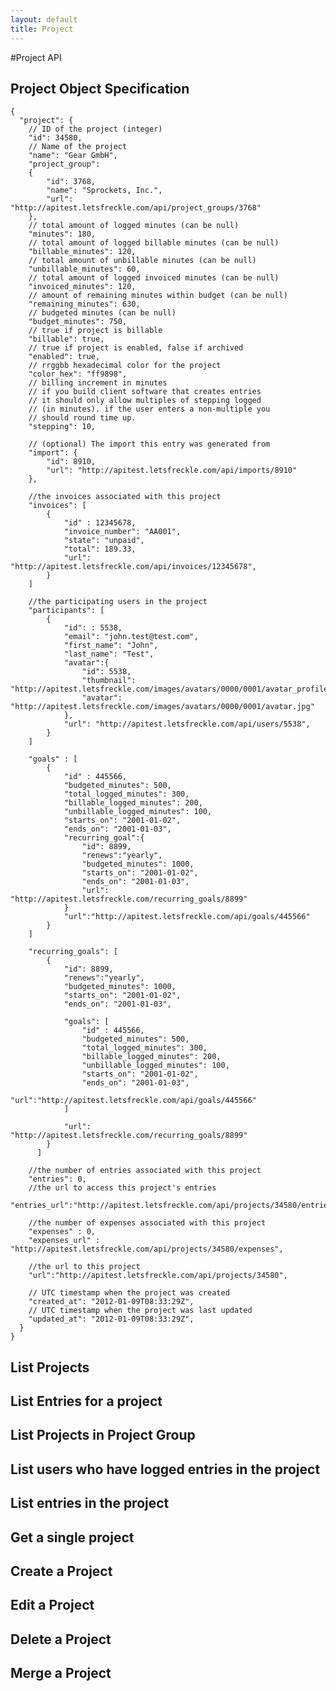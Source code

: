 ```yaml
---
layout: default
title: Project
---
```


#Project API

## Project Object Specification
	{
	  "project": {
	    // ID of the project (integer)
	    "id": 34580,
	    // Name of the project
	    "name": "Gear GmbH",
	    "project_group":
	    {
	    	"id": 3768,
	    	"name": "Sprockets, Inc.",
	    	"url": "http://apitest.letsfreckle.com/api/project_groups/3768"
	    },
	    // total amount of logged minutes (can be null)
	    "minutes": 180,
	    // total amount of logged billable minutes (can be null)
	    "billable_minutes": 120,
	    // total amount of unbillable minutes (can be null)
	    "unbillable_minutes": 60,
	    // total amount of logged invoiced minutes (can be null)
	    "invoiced_minutes": 120,
	    // amount of remaining minutes within budget (can be null)
	    "remaining_minutes": 630,
	    // budgeted minutes (can be null)
	    "budget_minutes": 750,
	    // true if project is billable
	    "billable": true,
	    // true if project is enabled, false if archived
	    "enabled": true,
	    // rrggbb hexadecimal color for the project
	    "color_hex": "ff9898",
	    // billing increment in minutes
	    // if you build client software that creates entries
	    // it should only allow multiples of stepping logged
	    // (in minutes). if the user enters a non-multiple you
	    // should round time up.
	    "stepping": 10,

	    // (optional) The import this entry was generated from
	    "import": {
	    	"id": 8910,
	    	"url": "http://apitest.letsfreckle.com/api/imports/8910"
	    },

	    //the invoices associated with this project
	    "invoices": [
		    {
		    	"id" : 12345678,
		    	"invoice_number": "AA001",
		    	"state": "unpaid",
		    	"total": 189.33,
		    	"url": "http://apitest.letsfreckle.com/api/invoices/12345678",
		    }
	    ]

	    //the participating users in the project
	    "participants": [
	    	{
		    	"id": : 5538,
		    	"email": "john.test@test.com",
		    	"first_name": "John",
		    	"last_name": "Test",
		    	"avatar":{
		    		"id": 5538,
		    		"thumbnail": "http://apitest.letsfreckle.com/images/avatars/0000/0001/avatar_profile.jpg",
	  				"avatar": "http://apitest.letsfreckle.com/images/avatars/0000/0001/avatar.jpg"
		    	},
		    	"url": "http://apitest.letsfreckle.com/api/users/5538",
		    }
	    ]

	    "goals" : [
	    	{
		    	"id" : 445566,
		    	"budgeted_minutes": 500,
		    	"total_logged_minutes": 300,
		    	"billable_logged_minutes": 200,
		    	"unbillable_logged_minutes": 100,
		    	"starts_on": "2001-01-02",
		    	"ends_on": "2001-01-03",
		    	"recurring_goal":{
		    		"id": 8899,
		    		"renews":"yearly",
		    		"budgeted_minutes": 1000,
		    		"starts_on": "2001-01-02",
		    		"ends_on": "2001-01-03",
		    		"url": "http://apitest.letsfreckle.com/recurring_goals/8899"
		    	}
		    	"url":"http://apitest.letsfreckle.com/api/goals/445566"
		    }
	    ]

	    "recurring_goals": [
    		{
	    		"id": 8899,
	    		"renews":"yearly",
	    		"budgeted_minutes": 1000,
	    		"starts_on": "2001-01-02",
	    		"ends_on": "2001-01-03",

	    		"goals": [
	    			"id" : 445566,
			    	"budgeted_minutes": 500,
			    	"total_logged_minutes": 300,
			    	"billable_logged_minutes": 200,
			    	"unbillable_logged_minutes": 100,
			    	"starts_on": "2001-01-02",
			    	"ends_on": "2001-01-03",
			    	"url":"http://apitest.letsfreckle.com/api/goals/445566"
	    		]

	    		"url": "http://apitest.letsfreckle.com/recurring_goals/8899"
	    	}
		  ]

	    //the number of entries associated with this project
	    "entries": 0,
	    //the url to access this project's entries
	    "entries_url":"http://apitest.letsfreckle.com/api/projects/34580/entries",

	    //the number of expenses associated with this project
	    "expenses" : 0,
	    "expenses_url" : "http://apitest.letsfreckle.com/api/projects/34580/expenses",

	    //the url to this project
	    "url":"http://apitest.letsfreckle.com/api/projects/34580",

	    // UTC timestamp when the project was created
	    "created_at": "2012-01-09T08:33:29Z",
	    // UTC timestamp when the project was last updated
	    "updated_at": "2012-01-09T08:33:29Z",
	  }
	}

## List Projects

## List Entries for a project

## List Projects in Project Group

## List users who have logged entries in the project

## List entries in the project

## Get a single project

## Create a Project

## Edit a Project

## Delete a Project

## Merge a Project
